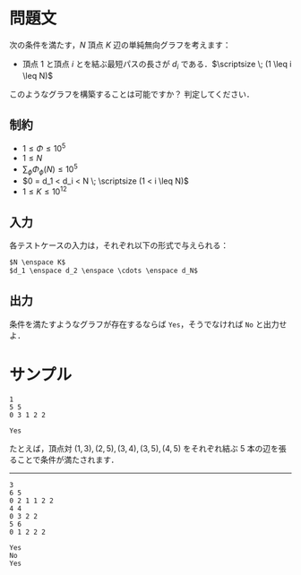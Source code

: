 問題文
=====
次の条件を満たす，$N$ 頂点 $K$ 辺の単純無向グラフを考えます：
- 頂点 $1$ と頂点 $i$ とを結ぶ最短パスの長さが $d_i$ である．$\scriptsize \; (1 \leq i \leq N)$

このようなグラフを構築することは可能ですか？
判定してください．

制約
-----
- $1 \leq \Phi \leq 10^5$
- $1 \leq N$
- $\sum_{\phi} \Phi_{\phi}(N) \leq 10^5$
- $0 = d_1 < d_i < N \; \scriptsize (1 < i \leq N)$
- $1 \leq K \leq 10^{12}$

入力
-----
各テストケースの入力は，それぞれ以下の形式で与えられる：
```md
$N \enspace K$  
$d_1 \enspace d_2 \enspace \cdots \enspace d_N$  

```

出力
-----
条件を満たすようなグラフが存在するならば `Yes`，そうでなければ `No` と出力せよ．

サンプル
=====
```入力例1
1
5 5
0 3 1 2 2

```
```出力例1
Yes

```
たとえば，頂点対 $(1, 3), (2, 5), (3, 4), (3, 5), (4, 5)$ をそれぞれ結ぶ $5$ 本の辺を張ることで条件が満たされます．

---
```入力例2
3
6 5
0 2 1 1 2 2
4 4
0 3 2 2
5 6
0 1 2 2 2

```
```出力例2
Yes
No
Yes

```
